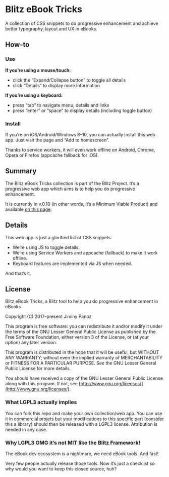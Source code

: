 # Blitz eBook Tricks
A collection of CSS snippets to do progressive enhancement and achieve better typography, layout and UX in eBooks.

## How-to

### Use

**If you’re using a mouse/touch:**

- click the “Expand/Collapse button” to toggle all details
- click “Details” to display more information

**If you’re using a keyboard:**

- press “tab” to navigate menu, details and links
- press “enter” or “space” to display details (including toggle button)

### Install

If you’re on iOS/Android/Windows 8–10, you can actually install this web app. Just visit the page and “Add to homescreen”.

Thanks to service workers, it will even work offline on Android, Chrome, Opera or Firefox (appcache fallback for iOS).

## Summary

The Blitz eBook Tricks collection is part of the Blitz Project. It’s a progressive web app which aims is to help you do progressive enhancement.

It is currently in v.0.10 (in other words, it’s a Minimum Viable Product) and available [on this page](https://friendsofepub.github.io/eBookTricks/).

## Details

This web app is just a glorified list of CSS snippets.

- We’re using JS to toggle details.
- We’re using Service Workers and appcache (fallback) to make it work offline.
- Keyboard features are implemented via JS when needed.

And that’s it. 

## License 

Blitz eBook Tricks, a Blitz tool to help you do progressive enhancement in eBooks

Copyright (C) 2017–present Jiminy Panoz

This program is free software: you can redistribute it and/or modify it under the terms of the GNU Lesser General Public License as published by the Free Software Foundation, either version 3 of the License, or (at your option) any later version.

This program is distributed in the hope that it will be useful, but WITHOUT ANY WARRANTY; without even the implied warranty of MERCHANTABILITY or FITNESS FOR A PARTICULAR PURPOSE. See the GNU Lesser General Public License for more details.

You should have received a copy of the GNU Lesser General Public License along with this program.  If not, see [http://www.gnu.org/licenses/](http://www.gnu.org/licenses/).

### What LGPL3 actually implies

You can fork this repo and make your own collection/web app. You can use it in commercial projets but your modifications to this specific part (consider this a library) should then be released with a LGPL3 license. Attribution is needed in any case.

### Why LGPL3 OMG it’s not MIT like the Blitz Framework!

The eBook dev ecosystem is a nightmare, we need eBook tools. And fast!

Very few people actually release those tools. Now it’s just a checklist so why would you want to keep this closed source, huh?
